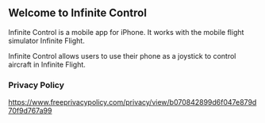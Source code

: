 ## Welcome to Infinite Control

Infinite Control is a mobile app for iPhone. It works with the mobile flight simulator Infinite Flight.

Infinite Control allows users to use their phone as a joystick to control aircraft in Infinite Flight.

### Privacy Policy
https://www.freeprivacypolicy.com/privacy/view/b070842899d6f047e879d70f9d767a99
